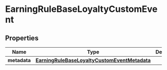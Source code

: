 

# EarningRuleBaseLoyaltyCustomEvent


## Properties

| Name | Type | Description | Notes |
|------------ | ------------- | ------------- | -------------|
|**metadata** | [**EarningRuleBaseLoyaltyCustomEventMetadata**](EarningRuleBaseLoyaltyCustomEventMetadata.md) |  |  |



